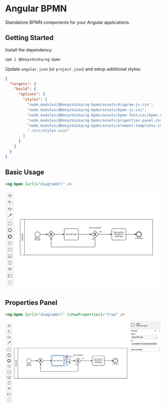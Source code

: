 # Angular BPMN

Standalone BPMN components for your Angular applications.

## Getting Started

Install the dependency:

```sh
npm i @DenysVuika/ng-bpmn
```

Update `angular.json` (or `project.json`) and setup additional styles:

```json
{
  "targets": {
    "build": {
      "options": {
        "styles": [
          "node_modules/@DenysVuika/ng-bpmn/assets/diagram-js.css",
          "node_modules/@DenysVuika/ng-bpmn/assets/bpmn-js.css",
          "node_modules/@DenysVuika/ng-bpmn/assets/bpmn-font/css/bpmn.css",
          "node_modules/@DenysVuika/ng-bpmn/assets/properties-panel.css",
          "node_modules/@DenysVuika/ng-bpmn/assets/element-templates.css",
          "./src/styles.scss"
        ]
      }
    }
  }
}
```

## Basic Usage

```html
<ng-bpmn [url]="diagramUrl" />
```

![default](./docs/ng-bpmn-default.png)

## Properties Panel

```html
<ng-bpmn [url]="diagramUrl" [showProperties]="true" />
```

![properties panel](./docs/ng-bpmn-properties.png)
